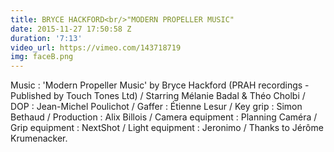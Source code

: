 ```yaml
---
title: BRYCE HACKFORD<br/>"MODERN PROPELLER MUSIC"
date: 2015-11-27 17:50:58 Z
duration: '7:13'
video_url: https://vimeo.com/143718719
img: faceB.png
---
```


Music : 'Modern Propeller Music' by Bryce Hackford
(PRAH recordings - Published by Touch Tones Ltd)
/ Starring Mélanie Badal & Théo Cholbi / DOP : Jean-Michel Poulichot / Gaffer : Étienne Lesur / Key grip : Simon Bethaud / Production : Alix Billois / Camera equipment : Planning Caméra / Grip equipment : NextShot / Light equipment : Jeronimo / Thanks to Jérôme Krumenacker.
<BR>
	<BR><BR>